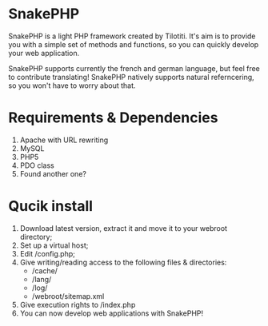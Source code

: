 SnakePHP
========

SnakePHP is a light PHP framework created by Tilotiti.
It's aim is to provide you with a simple set of methods and functions, so you can quickly develop your web application.

SnakePHP supports currently the french and german language, but feel free to contribute translating!
SnakePHP natively supports natural referncering, so you won't have to worry about that.

Requirements & Dependencies
========

1. Apache with URL rewriting
2. MySQL
3. PHP5
4. PDO class
5. Found another one?

Qucik install
========

1. Download latest version, extract it and move it to your webroot directory;
2. Set up a virtual host;
3. Edit /config.php;
4. Give writing/reading access to the following files & directories:
	* /cache/
	* /lang/
	* /log/
	* /webroot/sitemap.xml
5. Give execution rights to /index.php
6. You can now develop web applications with SnakePHP!
